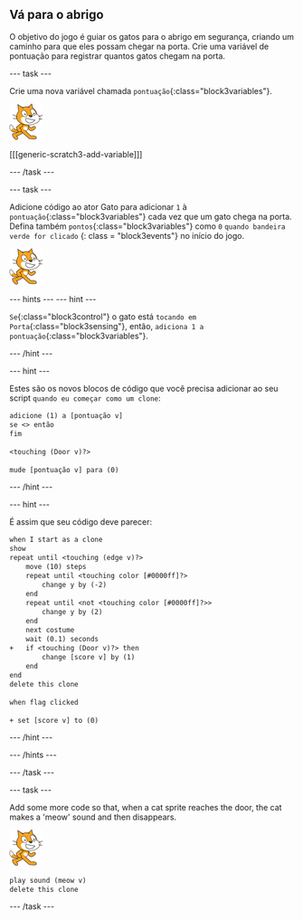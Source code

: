 ## Vá para o abrigo

O objetivo do jogo é guiar os gatos para o abrigo em segurança, criando um caminho para que eles possam chegar na porta. Crie uma variável de pontuação para registrar quantos gatos chegam na porta.

\--- task \---

Crie uma nova variável chamada `pontuação`{:class="block3variables"}.

![Cat sprite](images/cat-sprite.png)

[[[generic-scratch3-add-variable]]]

\--- /task \---

\--- task \---

Adicione código ao ator Gato para adicionar `1` à `pontuação`{:class="block3variables"} cada vez que um gato chega na porta. Defina também `pontos`{:class="block3variables"} como `0` `quando bandeira verde for clicado` {: class = "block3events"} no início do jogo.

![Cat sprite](images/cat-sprite.png)

\--- hints \--- \--- hint \---

`Se`{:class="block3control"} o gato está `tocando em Porta`{:class="block3sensing"}, então, `adiciona 1 a pontuação`{:class="block3variables"}.

\--- /hint \---

\--- hint \---

Estes são os novos blocos de código que você precisa adicionar ao seu script `quando eu começar como um clone`:

```blocks3
adicione (1) a [pontuação v]
se <> então
fim

<touching (Door v)?>

mude [pontuação v] para (0)
```

\--- /hint \---

\--- hint \---

É assim que seu código deve parecer:

```blocks3
when I start as a clone
show
repeat until <touching (edge v)?>
    move (10) steps
    repeat until <touching color [#0000ff]?>
        change y by (-2)
    end
    repeat until <not <touching color [#0000ff]?>>
        change y by (2)
    end
    next costume
    wait (0.1) seconds
+   if <touching (Door v)?> then
        change [score v] by (1)
    end
end
delete this clone

when flag clicked

+ set [score v] to (0)
```

\--- /hint \---

\--- /hints \---

\--- /task \---

\--- task \---

Add some more code so that, when a cat sprite reaches the door, the cat makes a 'meow' sound and then disappears.

![Cat sprite](images/cat-sprite.png)

```blocks3
play sound (meow v)
delete this clone
```

\--- /task \---
